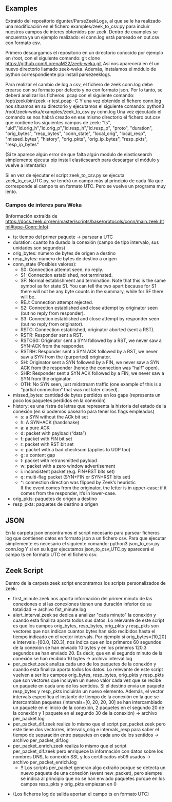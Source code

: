 ## Examples
Extraido del repositorio dgunter/ParseZeekLogs, al que se le ha realizado una modificación en el fichero examples/zeek_to_csv.py para incluir nuestros campos de interes obtenidos por zeek. Dentro de examples se encuentra ya un ejemplo realizado: el conn.log está parseado en out.csv con formato csv.

Primero descargamos el repositorio en un directorio conocido por ejemplo en /root, con el siguiente comando: git clone https://github.com/LorenaM22/zeek-weka.git
Así nos aparecerá en él un nuevo directorio llamado zeek-weka. Además, instalamos el módulo de python correspondiente pip install parsezeeklogs.

Para realizar el cambio de log a csv, el fichero de zeek conn.log debe crearse con su formato por defecto y no con formato json. Por lo tanto, se deberá analizar los ficheros .pcap con el siguiente comando:  /opt/zeek/bin/zeek -r test.pcap -C
Y una vez obtenido el fichero conn.log nos situamos en su directorio y ejecutamos el siguiente comando: python3 /root/zeek-weka/examples/zeek_to_csv.py conn.log
Una vez ejecutado el comando se nos habrá creado en ese mismo directorio el fichero out.csv que contiene los siguientes campos de zeek:
"ts", "uid","id.orig_h","id.orig_p","id.resp_h","id.resp_p", "proto", "duration", "orig_bytes", "resp_bytes", "conn_state", "local_orig", "local_resp", "missed_bytes", "history", "orig_pkts", "orig_ip_bytes", "resp_pkts", "resp_ip_bytes"

(Si te aparece algún error de que falta algún modulo de elasticsearch simplemente ejecuta pip install elasticsearch para descargar el módulo y vuelve a intentarlo)
 
Si en vez de ejecutar el script zeek_to_csv.py se ejecuta zeek_to_csv_UTC.py, se tendrá un campo más al principio de cada fila que corresponde al campo ts en formato UTC. Pero se vuelve un programa muy lento.

### Campos de interes para Weka 
(Información extraída de https://docs.zeek.org/en/master/scripts/base/protocols/conn/main.zeek.html#type-Conn::Info):

  * ts: tiempo del primer paquete -> parsear a UTC
  * duration: cuanto ha durado la conexión (campo de tipo intervalo, sus unidades son segundos)
  * orig_bytes: número de bytes de origen a destino
  * resp_bytes: número de bytes de destino a origen
  * conn_state (Posibles valores):
    * S0: Connection attempt seen, no reply.
    * S1: Connection established, not terminated.
    * SF: Normal establishment and termination. Note that this is the same symbol as for state S1. You can tell the two apart because for S1 there will not be any byte counts in the summary, while for SF there will be.
    * REJ: Connection attempt rejected.
    * S2: Connection established and close attempt by originator seen (but no reply from responder).
    * S3: Connection established and close attempt by responder seen (but no reply from originator).
    * RSTO: Connection established, originator aborted (sent a RST).
    * RSTR: Responder sent a RST.
    * RSTOS0: Originator sent a SYN followed by a RST, we never saw a SYN-ACK from the responder.
    * RSTRH: Responder sent a SYN ACK followed by a RST, we never saw a SYN from the (purported) originator.
    * SH: Originator sent a SYN followed by a FIN, we never saw a SYN ACK from the responder (hence the connection was “half” open).
    * SHR: Responder sent a SYN ACK followed by a FIN, we never saw a SYN from the originator.
    * OTH: No SYN seen, just midstream traffic (one example of this is a “partial connection” that was not later closed).
  * missed_bytes: cantidad de bytes perdidos en los gaps (representa un poco los paquetes perdidos en la conexión)
  * history: es una ristra de letras que representa la historia del estado de la conexión (en si podemos pasearlo para tener los flags empleados)
    * s: a SYN without the ACk bit set
    * h: A SYN+ACK (handshake)
    * a: a pure ACK
    * d: packet with payload (“data”)
    * f: packet with FIN bit set
    * r: packet with RST bit set
    * c: packet with a bad checksum (applies to UDP too)
    * g: a content gap
    * t: packet with retransmitted payload
    * w: packet with a zero window advertisement
    * i: inconsistent packet (e.g. FIN+RST bits set)
    * q: multi-flag packet (SYN+FIN or SYN+RST bits set)
    * ^: connection direction was flipped by Zeek’s heuristic    
    If the event comes from the originator, the letter is in upper-case; if it comes from the responder, it’s in lower-case. 
  * orig_pkts: paquetes de origen a destino
  * resp_pkts: paquetes de destino a origen

## JSON
En la carpeta json encontramos el script necesario para parsear ficheros log que contienen datos en formato json a un fichero csv. Para que ejecutar simplemente es necesario el siguiente comando: python3 json_to_csv.py conn.log
Y si en su lugar ejecutamos json_to_csv_UTC.py aparecerá el campo ts en formato UTC en el fichero csv.

## Zeek Script
Dentro de la carpeta zeek script encontramos los scripts personalizados de zeek:
  * first_minute.zeek nos aporta información del primer minuto de las conexiones o si las conexiones tienen una duración inferior de su totalidad -> archivo fist_minute.log
  * alert_interval.zeek se dedica a analizar "cada minuto" la conexión y cuando esta finaliza aporta todos sus datos. Lo relevante de este script es que los campos orig_bytes, resp_bytes, orig_pkts y resp_pkts son vectores que nos indican cuantos bytes han sido recibidos hasta el tiempo indicado en el vector intervals. Por ejemplo si orig_bytes=[10,20] e intervals=[60.0, 120.3], nos indica que en los primeros 60 segundos de la conexión se han enviado 10 bytes y en los primeros 120.3 segundos se han enviado 20. Es decir, que en el segundo minuto de la conexión se han recibido 10 bytes -> archivo interval.log  
  * per_packet.zeek analiza cada uno de los paquetes de la conexión y cuando esta finaliza aporta todos los datos. Lo relevante de este script vuelven a ser los campos  orig_bytes, resp_bytes, orig_pkts y resp_pkts que son vectores que incluyen un nuevo valor cada vez que se recibe un paquete en cada uno de los sentidos. Si el destino envia un paquete resp_bytes y resp_pkts incluirán un nuevo elemento. Además, el vector intervals especifica el instante de tiempo de la conexión en la que se intercambian paquetes (intervals=[0, 20, 20, 30] se han intercambiado un paquete en el inicio de la conexión, 2 paquetes en el segundo 20 de la conexión y 1 paquete en el segundo 30 de la conexión) -> archivo per_packet.log  
  * per_packet_dif.zeek realiza lo mismo que el script per_packet.zeek pero este tiene dos vectorres, intervals_orig e intervals_resp para saber el tiempo de separación entre paquetes en cada uno de los sentidos -> archivo per_packet_dif.log
  * per_packet_enrich.zeek realiza lo mismo que el script per_packet_dif.zeek pero enriquece la información con datos sobre los nombres DNS, la conexión SSL y los certificados x509 usados -> archivo per_packet_enrich.log 
    * !! Los scripts per_packet generan algo extraño porque se detecta un nuevo paquete de una conexión (event new_packet), pero siempre se indica al principio que no se han enviado paquetes porque en los campos resp_pkts y orig_pkts empiezan en 0
- (Los ficheros log de salida aportan el campo ts en formato UTC)
